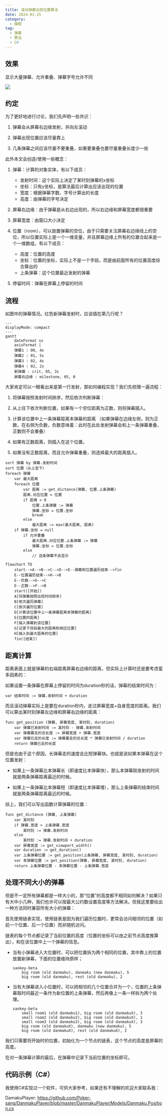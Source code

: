 ```yaml
---
title: 滚动弹幕出现位置算法
date: 2024-01-25
category:
  - 编程
tag:
  - 弹幕
  - 算法
  - C#
---
```


## 效果

显示大量弹幕、允许重叠、弹幕字号允许不同

![ ](./imgs/example.png)

## 约定

为了更好地进行讨论，我们先声明一些共识：

1. 弹幕会从屏幕右边缘发射，并向左滚动

2. 弹幕出现位置应该尽量靠上

3. 几条弹幕之间应该尽量不要重叠，如果要重叠也要尽量重叠长度少一些

此外本文会创造/使用一些概念：

1. 弹幕：计算的对象实体，有以下成员：

   - 发射时间：这个实际上决定了某时刻弹幕的x坐标
   - 坐标：只有y坐标，是算法最后计算出应该出现的位置
   - 宽度：根据弹幕字数、字号计算出的长度
   - 高度：由弹幕的字号决定

2. 屏幕右边缘：由于弹幕是从右边出现的，所以右边缘和屏幕宽度都很重要

3. 屏幕宽度：由窗口大小决定

4. 位置（room），可以放置弹幕的空位，由于只需要关注屏幕右边缘线上的空位，所以位置实际上是一个一维变量，并且屏幕边缘上所有的位置合起来是一个一维数组，有以下成员：

   - 高度：位置的高度
   - 坐标：位置的坐标，实际上不是一个字段，而是由前面所有的位置高度综合算出的
   - 上条弹幕：这个位置最近发射的弹幕

5. 停留时间：弹幕在屏幕上停留的时间

## 流程

如图中的弹幕情况。红色新弹幕发射时，应该插在第几行呢？

```mermaid
---
displayMode: compact
---
gantt
    dateFormat ss
    axisFormat |
    弹幕1 : 00, 4s
    弹幕2 : 01, 5s
    弹幕3 : 02, 4s
    弹幕4 : 02, 2s
    新弹幕 : crit, 05, 3s
    屏幕右边缘 : milestone, 05, 0
```

大家肯定可以一眼看出来是第一行发射，那如何编程实现？我们先梳理一遍流程：

1. 将弹幕按照发射时间排序，然后依次判断弹幕：

2. 从上往下依次判断位置，如果有一个空位距离为正数，则将弹幕插入。

3. 计算该位置中上一条弹幕距离本弹幕的距离
   （如果弹幕在边缘左侧，则为正数，在右侧为负数，负数意味着：此时在此处发射弹幕会和上一条弹幕重叠，正数则不会重叠）

4. 如果有正数距离，则插入在这个位置。

5. 如果没有正数距离，而且允许弹幕重叠，则选择最大的距离插入。

```plaintext
sort 弹幕 by 弹幕.发射时间
sort 位置（从上至下）
foreach 弹幕
    var 最大距离
    foreach 位置
        var 距离 := get_dictance(弹幕, 位置.上条弹幕)
        距离.对应位置 = 位置
        if 距离 > 0
            位置.上条弹幕 := 弹幕
            弹幕.坐标 = 位置.坐标
            break
        else
            最大距离 := max(最大距离, 距离)
    if 弹幕.坐标 = null
        if 允许重叠
            最大距离.对应位置.上条弹幕 := 弹幕
            弹幕.坐标 = 位置.坐标
        else
            // 这条弹幕不会显示
```

```mermaid
flowchart TD
    start-->A-->B-->C-->D-->E--弹幕和位置遍历结束-->fin
    E--位置遍历结束-->H-->B
    E--负数-->G-->C
    E--正数-->F-->B
    start([开始])
    A[将弹幕按照出现时间排序]
    B[依次遍历弹幕]
    C[依次遍历位置]
    D[计算该位置中上一条弹幕距离本弹幕的距离]
    E{位置的距离}
    F[插入弹幕到该位置]
    G[记录下目前最大的距离和相应位置]
    H[插入到最大距离的位置]
    fin([结束])
```

## 距离计算

距离表面上就是弹幕的右端距离屏幕右边缘的距离，但实际上计算时还是要考虑蛮多因素的：

如果设置一条弹幕在屏幕上停留的时间为duration秒的话，弹幕的结束时间为：

```pseudo
var 结束时间 := 弹幕.发射时间 + duration
```

而且滚动弹幕实际上是要在duration秒内，走过屏幕宽度+自身宽度的距离。我们可以算出某时刻弹幕左边缘和屏幕右边缘的距离：

```pseudo
func get_position (弹幕, 屏幕宽度, 某时刻, duration)
    var 弹幕已发射时间 := 某时刻 - 弹幕.发射时间
    var 弹幕要走的总长度 := 屏幕宽度 + 弹幕.宽度
    var 弹幕已走的长度 := 弹幕要走的总长度 * 弹幕已发射时间 / duration
    return 弹幕已走的长度
```

但是也由于这个原因，长弹幕走的速度会比短弹幕快。也就是说如果本弹幕在这个位置发射：

- 如果上一条弹幕比本弹幕长（即速度比本弹幕快），那么本弹幕刚发射的时间就是两条弹幕距离最近的时候。

- 如果上一条弹幕比本弹幕短（即速度比本弹幕慢），那么上条弹幕的结束时间就是两条弹幕距离最近的时候。

综上，我们可以写出函数计算弹幕的位置：

```pseudo
func get_dictance (弹幕, 上条弹幕)
    var 某时刻
    if 弹幕.宽度 > 上条弹幕.宽度
        某时刻 := 弹幕.发射时间
    else
        某时刻 := 弹幕.发射时间 + duration
    var 屏幕宽度 := get_viewport_width()
    var duration := get_duration()
    var 上条弹幕位置 := get_position(上条弹幕, 屏幕宽度, 某时刻, duration)
    var 本弹幕位置 := get_position(弹幕, 屏幕宽度, 某时刻, duration)
    return 上条弹幕位置 - 本弹幕位置 - 上条弹幕.宽度
```

## 处理不同大小的弹幕

但是不一定所有弹幕都是一样大小的，那“位置”的高度都不相同如何解决？如果只有大中小几种，我们也许可以按最大公约数设置高度等方法解决。但我这里要给出一种方法同时兼容所有大小的弹幕：

首先使用链表实现，使用链表是因为我们遍历位置时，更常会访问相邻的位置（如前一个位置、后一个位置）而非随机访问。

链表的每个节点都记录了当前位置的高度（位置的坐标可以由之前节点高度推算出），和在该位置中上一个弹幕的信息。

- 当有小弹幕进入大位置时，可以把位置拆为两个相同的位置，其中靠上的位置放置新弹幕，下面的位置维持原样；

  ```mermaid
  sankey-beta
      big room (old danmaku), danmaku (new danmaku), 5
      big room (old danmaku), rest (old danmaku), 2
  ```

- 当有大弹幕进入小位置时，可以把相邻的几个位置合并为一个，位置的上条弹幕取时间最近一条作为新位置的上条弹幕，然后再像上一条一样拆为两个处理。

  ```mermaid
  sankey-beta
      small room1 (old danmaku1), big room (old danmakuX), 3
      small room2 (old danmaku2), big room (old danmakuX), 1
      small room3 (old danmaku3), big room (old danmakuX), 3
      big room (old danmakuX), danmaku (new danmaku), 5
      big room (old danmakuX), rest (old danmakuX), 2
  ```

我们只需要将开始时的位置，初始化为一个节点的链表，这个节点的高度是屏幕的高度。

在对一条弹幕计算的最后，在弹幕中记录下当前位置的坐标即可。

## 代码示例（C#）

我使用C#实现过一个软件，可供大家参考，如果还有不理解的欢迎大家联系我：

DamakuPlayer: <https://github.com/Poker-sang/DanmakuPlayer/blob/master/DanmakuPlayer/Models/Danmaku.Position.cs>
